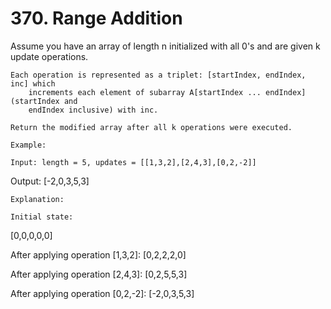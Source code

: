 # 370. Range Addition

Assume you have an array of length n initialized with all 0's and
        are given k update operations.

    Each operation is represented as a triplet: [startIndex, endIndex, inc] which
        increments each element of subarray A[startIndex ... endIndex] (startIndex and
        endIndex inclusive) with inc.

    Return the modified array after all k operations were executed.

    Example:

    Input: length = 5, updates = [[1,3,2],[2,4,3],[0,2,-2]]
Output: [-2,0,3,5,3]

    Explanation:

    Initial state:
[0,0,0,0,0]

After applying operation [1,3,2]:
[0,2,2,2,0]

After applying operation [2,4,3]:
[0,2,5,5,3]

After applying operation [0,2,-2]:
[-2,0,3,5,3]